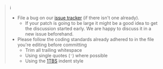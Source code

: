 > :information_source:
> - File a bug on our [issue tracker](https://github.com/u01jmg3/docx2md/issues) (if there isn't one already).
>   - If your patch is going to be large it might be a good idea to get the discussion started early. We are happy to discuss it in a new issue beforehand.
> - Please follow the coding standards already adhered to in the file you're editing before committing
>   - Trim all trailing whitespace
>   - Using single quotes (`'`) where possible
>   - Using the [1TBS](https://en.wikipedia.org/wiki/Indent_style#Variant:_1TBS_.28OTBS.29) indent style
